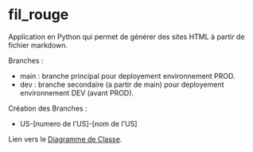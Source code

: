 # fil_rouge
Application en Python qui permet de générer des sites HTML à partir de fichier markdown.

Branches :
* main : branche principal pour deployement environnement PROD.
* dev : branche secondaire (a partir de main) pour deployement environnement DEV (avant PROD).

Création des Branches :
* US-[numero de l'US]-[nom de l'US]

Lien vers le [Diagramme de Classe](https://app.diagrams.net/#Hhoussembenali%2Ffil_rouge%2Fdiagramme-classe%2Fdiagramme%2FDiagramme_Classe_Fil_Rouge.drawio).
